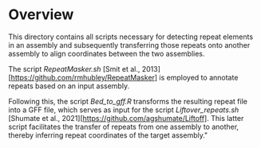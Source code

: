 # Overview

This directory contains all scripts necessary for detecting repeat elements in an assembly and subsequently transferring those repeats onto another assembly to align coordinates between the two assemblies.

The script _RepeatMasker.sh_ [Smit et al., 2013][https://github.com/rmhubley/RepeatMasker] is employed to annotate repeats based on an input assembly.

Following this, the script _Bed_to_gff.R_ transforms the resulting repeat file into a GFF file, which serves as input for the script _Liftover_repeats.sh_ [Shumate et al., 2021][https://github.com/agshumate/Liftoff]. This latter script facilitates the transfer of repeats from one assembly to another, thereby inferring repeat coordinates of the target assembly."
